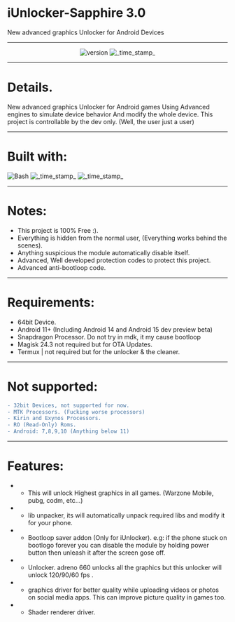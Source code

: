 # iUnlocker-Sapphire 3.0
New advanced graphics Unlocker for Android Devices
***
<div align="center">
  <!-- Version -->
   <img src="https://img.shields.io/badge/Version-v3.0.1-red.svg?longCache=true&style=popout-triangle"
     alt="version" />
  <!-- build-date -->
    <img src="https://img.shields.io/badge/build date-March 30, 2024-green.svg?longCache=true&style=flat-triangle"
      alt="_time_stamp_" />
</div>

***
# Details.
New advanced graphics Unlocker for Android games
Using Advanced engines to simulate device behavior 
And modify the whole device.
This project is controllable by the dev only.
(Well, the user just a user)
***
# Built with:
<div align="left">
  <!-- Bash -->
    <img src="https://img.shields.io/badge/🥇Bash-indigo.svg?longCache=true&style=popout-triangle"
      alt="Bash" />
  <!-- cpp -->
    <img src="https://img.shields.io/badge/🥈C++-white.svg?longCache=true&style=flat-triangle"
      alt="_time_stamp_" />
  <!-- c -->
    <img src="https://img.shields.io/badge/🥉 C-gray.svg?longCache=true&style=flat-triangle"
      alt="_time_stamp_" />
</div>

***

# Notes:
* This project is 100% Free :).
* Everything is hidden from the normal user, (Everything works behind the scenes).
* Anything suspicious the module automatically disable itself.
* Advanced, Well developed protection codes to protect this project.
* Advanced anti-bootloop code.

***
# Requirements:
* 64bit Device.
* Android 11+ (Including Android 14 and Android 15 dev preview beta)
* Snapdragon Processor. Do not try in mdk, it my cause bootloop
* Magisk 24.3 not required but for OTA Updates.
* Termux | not required but for the unlocker & the cleaner.
***
# Not supported:

```diff
- 32bit Devices, not supported for now.
- MTK Processors. (Fucking worse processors)
- Kirin and Exynos Processors.
- RO (Read-Only) Roms.
- Android: 7,8,9,10 (Anything below 11)
```

***


# Features:

* - This will unlock Highest graphics in all games. (Warzone Mobile, pubg, codm, etc...)
* - lib unpacker, its will automatically unpack required libs and modify it for your phone.
* - Bootloop saver addon (Only for iUnlocker). e.g: if the phone stuck on bootlogo forever you can disable the module by holding power button then unleash it after the screen gose off.
* - Unlocker. adreno 660 unlocks all the graphics but this unlocker will unlock 120/90/60 fps .
* - graphics driver for better quality while uploading videos or photos on social media apps. This can improve picture quality in games too.
* - Shader renderer driver.
